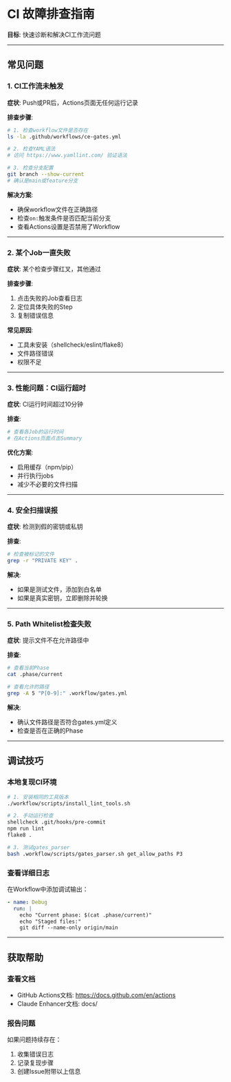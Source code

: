 # CI 故障排查指南

**目标**: 快速诊断和解决CI工作流问题

---

## 常见问题

### 1. CI工作流未触发

**症状**: Push或PR后，Actions页面无任何运行记录

**排查步骤**:
```bash
# 1. 检查workflow文件是否存在
ls -la .github/workflows/ce-gates.yml

# 2. 检查YAML语法
# 访问 https://www.yamllint.com/ 验证语法

# 3. 检查分支配置
git branch --show-current
# 确认是main或feature分支
```

**解决方案**:
- 确保workflow文件在正确路径
- 检查`on:`触发条件是否匹配当前分支
- 查看Actions设置是否禁用了Workflow

---

### 2. 某个Job一直失败

**症状**: 某个检查步骤红叉，其他通过

**排查步骤**:
1. 点击失败的Job查看日志
2. 定位具体失败的Step
3. 复制错误信息

**常见原因**:
- 工具未安装（shellcheck/eslint/flake8）
- 文件路径错误
- 权限不足

---

### 3. 性能问题：CI运行超时

**症状**: CI运行时间超过10分钟

**排查**:
```bash
# 查看各Job的运行时间
# 在Actions页面点击Summary
```

**优化方案**:
- 启用缓存（npm/pip）
- 并行执行jobs
- 减少不必要的文件扫描

---

### 4. 安全扫描误报

**症状**: 检测到假的密钥或私钥

**排查**:
```bash
# 检查被标记的文件
grep -r "PRIVATE KEY" .
```

**解决**:
- 如果是测试文件，添加到白名单
- 如果是真实密钥，立即删除并轮换

---

### 5. Path Whitelist检查失败

**症状**: 提示文件不在允许路径中

**排查**:
```bash
# 查看当前Phase
cat .phase/current

# 查看允许的路径
grep -A 5 "P[0-9]:" .workflow/gates.yml
```

**解决**:
- 确认文件路径是否符合gates.yml定义
- 检查是否在正确的Phase

---

## 调试技巧

### 本地复现CI环境
```bash
# 1. 安装相同的工具版本
./workflow/scripts/install_lint_tools.sh

# 2. 手动运行检查
shellcheck .git/hooks/pre-commit
npm run lint
flake8 .

# 3. 测试gates_parser
bash .workflow/scripts/gates_parser.sh get_allow_paths P3
```

### 查看详细日志
在Workflow中添加调试输出：
```yaml
- name: Debug
  run: |
    echo "Current phase: $(cat .phase/current)"
    echo "Staged files:"
    git diff --name-only origin/main
```

---

## 获取帮助

### 查看文档
- GitHub Actions文档: https://docs.github.com/en/actions
- Claude Enhancer文档: docs/

### 报告问题
如果问题持续存在：
1. 收集错误日志
2. 记录复现步骤
3. 创建Issue附带以上信息
